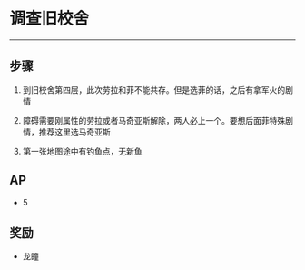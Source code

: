# 调查旧校舍

---

## 步骤

1. 到旧校舍第四层，此次劳拉和菲不能共存。但是选菲的话，之后有拿军火的剧情

2. 障碍需要刚属性的劳拉或者马奇亚斯解除，两人必上一个。要想后面菲特殊剧情，推荐这里选马奇亚斯

3. 第一张地图途中有钓鱼点，无新鱼

## AP

- 5

## 奖励

- 龙瞳